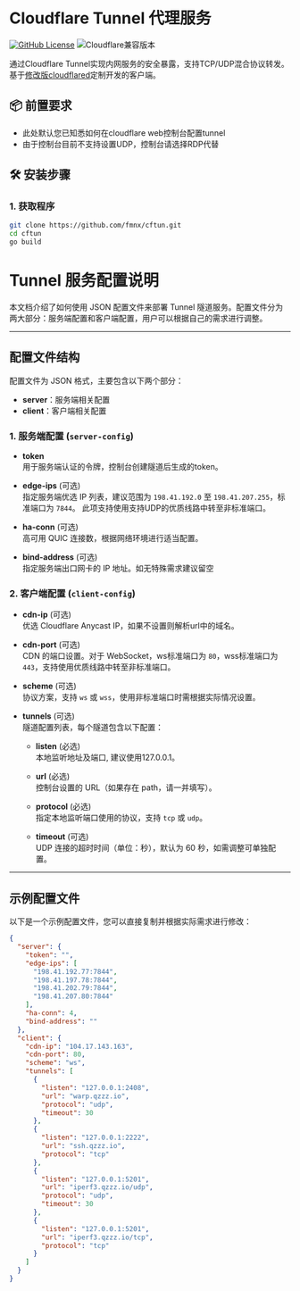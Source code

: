 # Cloudflare Tunnel 代理服务

[![GitHub License](https://img.shields.io/badge/license-MIT-blue.svg)](https://opensource.org/licenses/MIT)
![Cloudflare兼容版本](https://img.shields.io/badge/cloudflared-v2023.7.3-green)

通过Cloudflare Tunnel实现内网服务的安全暴露，支持TCP/UDP混合协议转发。基于[修改版cloudflared](https://github.com/fmnx/cloudflared)定制开发的客户端。

## 📦 前置要求

- 此处默认您已知悉如何在cloudflare web控制台配置tunnel
- 由于控制台目前不支持设置UDP，控制台请选择RDP代替

## 🛠️ 安装步骤

### 1. 获取程序
```bash
git clone https://github.com/fmnx/cftun.git
cd cftun
go build
```

# Tunnel 服务配置说明

本文档介绍了如何使用 JSON 配置文件来部署 Tunnel 隧道服务。配置文件分为两大部分：服务端配置和客户端配置，用户可以根据自己的需求进行调整。

---

## 配置文件结构

配置文件为 JSON 格式，主要包含以下两个部分：

- **server**：服务端相关配置
- **client**：客户端相关配置

### 1. 服务端配置 (`server-config`)

- **token**  
  用于服务端认证的令牌，控制台创建隧道后生成的token。

- **edge-ips** (可选)  
  指定服务端优选 IP 列表，建议范围为 `198.41.192.0` 至 `198.41.207.255`，标准端口为 `7844`。
  此项支持使用支持UDP的优质线路中转至非标准端口。

- **ha-conn** (可选)  
  高可用 QUIC 连接数，根据网络环境进行适当配置。

- **bind-address** (可选)  
  指定服务端出口网卡的 IP 地址。如无特殊需求建议留空

### 2. 客户端配置 (`client-config`)

- **cdn-ip** (可选)  
  优选 Cloudflare Anycast IP，如果不设置则解析url中的域名。

- **cdn-port** (可选)  
  CDN 的端口设置。对于 WebSocket，ws标准端口为 `80`，wss标准端口为 `443`，支持使用优质线路中转至非标准端口。

- **scheme** (可选)  
  协议方案，支持 `ws` 或 `wss`，使用非标准端口时需根据实际情况设置。

- **tunnels** (可选)  
  隧道配置列表，每个隧道包含以下配置：

    - **listen** (必选)  
      本地监听地址及端口, 建议使用127.0.0.1。

    - **url** (必选)  
      控制台设置的 URL（如果存在 path，请一并填写）。

    - **protocol** (必选)  
      指定本地监听端口使用的协议，支持 `tcp` 或 `udp`。

    - **timeout** (可选)  
      UDP 连接的超时时间（单位：秒），默认为 60 秒，如需调整可单独配置。

---

## 示例配置文件

以下是一个示例配置文件，您可以直接复制并根据实际需求进行修改：

```json
{
  "server": {
    "token": "",
    "edge-ips": [
      "198.41.192.77:7844",
      "198.41.197.78:7844",
      "198.41.202.79:7844",
      "198.41.207.80:7844"
    ],
    "ha-conn": 4,
    "bind-address": ""
  },
  "client": {
    "cdn-ip": "104.17.143.163",
    "cdn-port": 80,
    "scheme": "ws",
    "tunnels": [
      {
        "listen": "127.0.0.1:2408",
        "url": "warp.qzzz.io",
        "protocol": "udp",
        "timeout": 30
      },
      {
        "listen": "127.0.0.1:2222",
        "url": "ssh.qzzz.io",
        "protocol": "tcp"
      },
      {
        "listen": "127.0.0.1:5201",
        "url": "iperf3.qzzz.io/udp",
        "protocol": "udp",
        "timeout": 30
      },
      {
        "listen": "127.0.0.1:5201",
        "url": "iperf3.qzzz.io/tcp",
        "protocol": "tcp"
      }
    ]
  }
}
```
